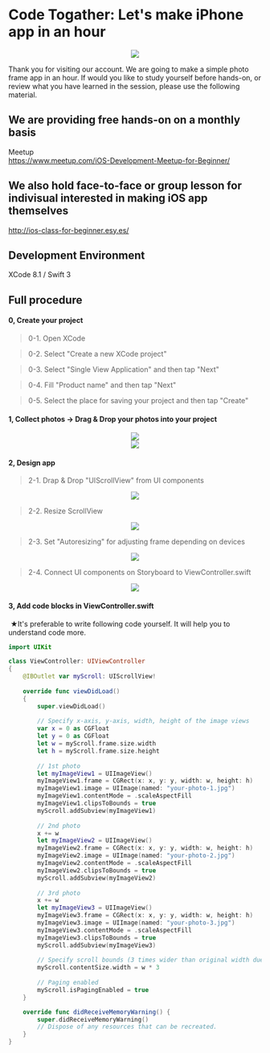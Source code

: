 # Code Togather: Let's make iPhone app in an hour

  <div style="text-align:center"><img src ="https://github.com/iosClassForBeginner/photoFrame-en/blob/master/Resourses/sample.gif" /></div>
  
  Thank you for visiting our account. We are going to make a simple photo frame app in an hour. If would you like to study yourself before hands-on, or review what you have learned in the session, please use the following material.
  
## We are providing free hands-on on a monthly basis
  Meetup  
  https://www.meetup.com/iOS-Development-Meetup-for-Beginner/
  
## We also hold face-to-face or group lesson for indivisual interested in making iOS app themselves
  http://ios-class-for-beginner.esy.es/

## Development Environment
  XCode 8.1 / Swift 3

## Full procedure

#### 0, Create your project

> 0-1. Open XCode  
  
> 0-2. Select "Create a new XCode project"
  
> 0-3. Select "Single View Application" and then tap "Next"
  
> 0-4. Fill "Product name" and then tap "Next"
  
> 0-5. Select the place for saving your project and then tap "Create"

#### 1, Collect photos → Drag & Drop your photos into your project
  <div style="text-align:center"><img src ="https://github.com/iosClassForBeginner/photoFrame-en/blob/master/Resourses/0.png" /></div>
  <div style="text-align:center"><img src ="https://github.com/iosClassForBeginner/photoFrame-en/blob/master/Resourses/0.gif" /></div>

#### 2, Design app
> 2-1. Drap & Drop "UIScrollView" from UI components
  <div style="text-align:center"><img src ="https://github.com/iosClassForBeginner/photoFrame-en/blob/master/Resourses/1.gif" /></div>

> 2-2. Resize ScrollView
  <div style="text-align:center"><img src ="https://github.com/iosClassForBeginner/photoFrame-en/blob/master/Resourses/2.gif" /></div>

> 2-3. Set "Autoresizing" for adjusting frame depending on devices
  <div style="text-align:center"><img src ="https://github.com/iosClassForBeginner/photoFrame-en/blob/master/Resourses/3.gif" /></div>

> 2-4. Connect UI components on Storyboard to ViewController.swift
  <div style="text-align:center"><img src ="https://github.com/iosClassForBeginner/photoFrame-en/blob/master/Resourses/4.gif" /></div>

#### 3, Add code blocks in ViewController.swift
  ★It's preferable to write following code yourself. It will help you to understand code more.
  
```Swift  
import UIKit

class ViewController: UIViewController
{
    @IBOutlet var myScroll: UIScrollView!
    
    override func viewDidLoad()
    {
        super.viewDidLoad()
        
        // Specify x-axis, y-axis, width, height of the image views
        var x = 0 as CGFloat
        let y = 0 as CGFloat
        let w = myScroll.frame.size.width
        let h = myScroll.frame.size.height
        
        // 1st photo
        let myImageView1 = UIImageView()
        myImageView1.frame = CGRect(x: x, y: y, width: w, height: h)
        myImageView1.image = UIImage(named: "your-photo-1.jpg")
        myImageView1.contentMode = .scaleAspectFill
        myImageView1.clipsToBounds = true
        myScroll.addSubview(myImageView1)
        
        // 2nd photo
        x += w
        let myImageView2 = UIImageView()
        myImageView2.frame = CGRect(x: x, y: y, width: w, height: h)
        myImageView2.image = UIImage(named: "your-photo-2.jpg")
        myImageView2.contentMode = .scaleAspectFill
        myImageView2.clipsToBounds = true
        myScroll.addSubview(myImageView2)
        
        // 3rd photo
        x += w
        let myImageView3 = UIImageView()
        myImageView3.frame = CGRect(x: x, y: y, width: w, height: h)
        myImageView3.image = UIImage(named: "your-photo-3.jpg")
        myImageView3.contentMode = .scaleAspectFill
        myImageView3.clipsToBounds = true
        myScroll.addSubview(myImageView3)
        
        // Specify scroll bounds (3 times wider than original width due to usage of 3 photos)
        myScroll.contentSize.width = w * 3
        
        // Paging enabled
        myScroll.isPagingEnabled = true
    }

    override func didReceiveMemoryWarning() {
        super.didReceiveMemoryWarning()
        // Dispose of any resources that can be recreated.
    }
}
```
